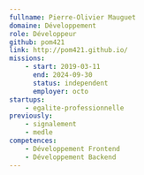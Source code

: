 ```yaml
---
fullname: Pierre-Olivier Mauguet
domaine: Développement
role: Développeur
github: pom421
link: http://pom421.github.io/
missions:
    - start: 2019-03-11
      end: 2024-09-30
      status: independent
      employer: octo
startups:
    - egalite-professionnelle
previously:
    - signalement
    - medle
competences:
    - Développement Frontend
    - Développement Backend
---
```

